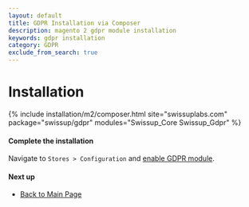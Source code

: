 ```yaml
---
layout: default
title: GDPR Installation via Composer
description: magento 2 gdpr module installation
keywords: gdpr installation
category: GDPR
exclude_from_search: true
---
```


# Installation

{% include installation/m2/composer.html site="swissuplabs.com" package="swissup/gdpr" modules="Swissup_Core Swissup_Gdpr" %}

#### Complete the installation

Navigate to `Stores > Configuration` and
[enable GDPR module](/m2/extensions/gdpr/configuration/).

#### Next up

 -  [Back to Main Page](/m2/extensions/gdpr/)
